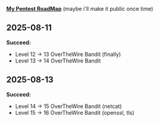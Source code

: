 [**My Pentest RoadMap**](https://github.com/users/maxim290905/projects/1/views/1) (maybe i'll make it public once time)

## 2025-08-11

**Succeed:**
- Level 12 -> 13 OverTheWire Bandit (finally)
- Level 13 -> 14 OverTheWire Bandit

## 2025-08-13

**Succeed:**
- Level 14 -> 15 OverTheWire Bandit (netcat)
- Level 15 -> 16 OverTheWire Bandit (openssl, tls)
